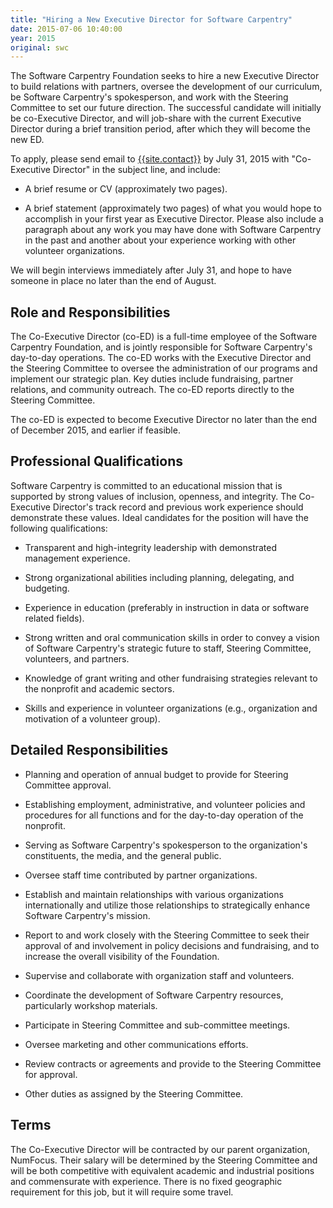 ```yaml
---
title: "Hiring a New Executive Director for Software Carpentry"
date: 2015-07-06 10:40:00
year: 2015
original: swc
---
```

<p>
  The Software Carpentry Foundation seeks to hire a new Executive Director to build relations with partners,
  oversee the development of our curriculum,
  be Software Carpentry's spokesperson,
  and work with the Steering Committee to set our future direction.
  The successful candidate will initially be co-Executive Director,
  and will job-share with the current Executive Director during a brief transition period,
  after which they will become the new ED.
</p>
<p>
  To apply, please send email to <a href="mailto:{{site.contact}}">{{site.contact}}</a> by July 31, 2015
  with &quot;Co-Executive Director&quot; in the subject line, and include:
</p>
<ul>
  <li>
    <p>
      A brief resume or CV (approximately two pages).
    </p>
  </li>
  <li>
    <p>
      A brief statement (approximately two pages) of what you would hope to accomplish in your first year as Executive Director.
      Please also include a paragraph about any work you may have done with Software Carpentry in the past
      and another about your experience working with other volunteer organizations.
    </p>
  </li>
</ul>
<p>
  We will begin interviews immediately after July 31, and hope to have someone in place no later than the end of August.
</p>
<h2>Role and Responsibilities</h2>
<p>
  The Co-Executive Director (co-ED) is a full-time employee of the Software Carpentry Foundation,
  and is jointly responsible for Software Carpentry's day-to-day operations.
  The co-ED works with the Executive Director and the Steering Committee to oversee the administration of our programs and implement our strategic plan.
  Key duties include fundraising, partner relations, and community outreach.
  The co-ED reports directly to the Steering Committee.
</p>
<p>
  The co-ED is expected to become Executive Director no later than the end of December 2015,
  and earlier if feasible.
</p>
<h2>Professional Qualifications</h2>
<p>
  Software Carpentry is committed to an educational mission that is supported by strong values of inclusion, openness, and integrity.
  The Co-Executive Director's track record and previous work experience should demonstrate these values.
  Ideal candidates for the position will have the following qualifications:
</p>
<ul>
  <li>
    <p>
      Transparent and high-integrity leadership with demonstrated management experience.
    </p>
  </li>
  <li>
    <p>
      Strong organizational abilities including planning, delegating, and budgeting.
    </p>
  </li>
  <li>
    <p>
      Experience in education (preferably in instruction in data or software related fields).
    </p>
  </li>
  <li>
    <p>
      Strong written and oral communication skills in order to convey a vision of Software Carpentry's strategic future
      to staff, Steering Committee, volunteers, and partners.
    </p>
  </li>
  <li>
    <p>
      Knowledge of grant writing and other fundraising strategies relevant to the nonprofit and academic sectors.
    </p>
  </li>
  <li>
    <p>
      Skills and experience in volunteer organizations (e.g., organization and motivation of a volunteer group).
    </p>
  </li>
</ul>
<h2>Detailed Responsibilities</h2>
<ul>
  <li>
    <p>
      Planning and operation of annual budget to provide for Steering Committee approval.
    </p>
  </li>
  <li>
    <p>
      Establishing employment, administrative, and volunteer policies and procedures
      for all functions and for the day-to-day operation of the nonprofit.
    </p>
  </li>
  <li>
    <p>
      Serving as Software Carpentry's spokesperson to the organization's constituents, the media, and the general public.
    </p>
  </li>
  <li>
    <p>
      Oversee staff time contributed by partner organizations.
    </p>
  </li>
  <li>
    <p>
      Establish and maintain relationships with various organizations internationally
      and utilize those relationships to strategically enhance Software Carpentry's mission.
    </p>
  </li>
  <li>
    <p>
      Report to and work closely with the Steering Committee to seek their approval of and involvement in policy decisions and fundraising,
      and to increase the overall visibility of the Foundation.
    </p>
  </li>
  <li>
    <p>
      Supervise and collaborate with organization staff and volunteers.
    </p>
  </li>
  <li>
    <p>
      Coordinate the development of Software Carpentry resources, particularly workshop materials.
    </p>
  </li>
  <li>
    <p>
      Participate in Steering Committee and sub-committee meetings.
    </p>
  </li>
  <li>
    <p>
      Oversee marketing and other communications efforts.
    </p>
  </li>
  <li>
    <p>
      Review contracts or agreements and provide to the Steering Committee for approval.
    </p>
  </li>
  <li>
    <p>
      Other duties as assigned by the Steering Committee.
    </p>
  </li>
</ul>
<h2>Terms</h2>
<p>
  The Co-Executive Director will be contracted by our parent organization, NumFocus.
  Their salary will be determined by the Steering Committee and will be both
  competitive with equivalent academic and industrial positions
  and commensurate with experience.
  There is no fixed geographic requirement for this job, but it will require some travel.
</p>
